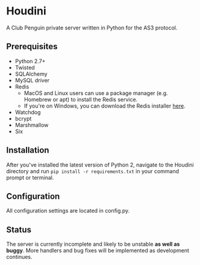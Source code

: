 # Houdini
A Club Penguin private server written in Python for the AS3 protocol.

## Prerequisites
* Python 2.7+
* Twisted
* SQLAlchemy
* MySQL driver
* Redis
	* MacOS and Linux users can use a package manager (e.g. Homebrew or apt) to install the Redis service.
	* If you're on Windows, you can download the Redis installer [here](https://github.com/MicrosoftArchive/redis/releases).
* Watchdog
* bcrypt
* Marshmallow
* Six

## Installation
After you've installed the latest version of Python 2, navigate to the Houdini directory and run `pip install -r requirements.txt` in your command prompt or terminal.

## Configuration
All configuration settings are located in config.py.

## Status
The server is currently incomplete and likely to be unstable **as well as buggy**. More handlers and bug fixes will be implemented as development continues.

